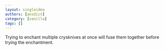 ```yaml
---
layout: singleidea
authors: [aosdict]
category: [vanilla]
tags: []
---
```

Trying to enchant multiple crysknives at once will fuse them together before trying the enchantment.
